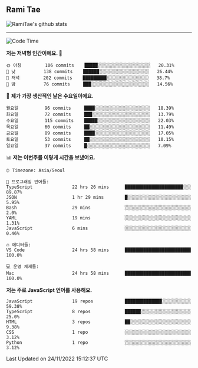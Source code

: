## Rami Tae

![RamiTae's github stats](https://github-readme-stats.vercel.app/api?username=RamiTae&show_icons=true&theme=tokyonight)

---
<!--START_SECTION:waka-->
![Code Time](http://img.shields.io/badge/Code%20Time-549%20hrs%2021%20mins-blue)

**저는 저녁형 인간이에요. 🦉** 

```text
🌞 아침         106 commits    █████░░░░░░░░░░░░░░░░░░░░   20.31% 
🌆 낮　         138 commits    ██████░░░░░░░░░░░░░░░░░░░   26.44% 
🌃 저녁         202 commits    █████████░░░░░░░░░░░░░░░░   38.7% 
🌙 밤　         76 commits     ███░░░░░░░░░░░░░░░░░░░░░░   14.56%

```
📅 **제가 가장 생산적인 날은 수요일이에요.** 

```text
월요일          96 commits     ████░░░░░░░░░░░░░░░░░░░░░   18.39% 
화요일          72 commits     ███░░░░░░░░░░░░░░░░░░░░░░   13.79% 
수요일          115 commits    █████░░░░░░░░░░░░░░░░░░░░   22.03% 
목요일          60 commits     ██░░░░░░░░░░░░░░░░░░░░░░░   11.49% 
금요일          89 commits     ████░░░░░░░░░░░░░░░░░░░░░   17.05% 
토요일          53 commits     ██░░░░░░░░░░░░░░░░░░░░░░░   10.15% 
일요일          37 commits     █░░░░░░░░░░░░░░░░░░░░░░░░   7.09%

```


📊 **저는 이번주를 이렇게 시간을 보냈어요.** 

```text
⌚︎ Timezone: Asia/Seoul

💬 프로그래밍 언어들: 
TypeScript               22 hrs 26 mins      ██████████████████████░░░   89.87% 
JSON                     1 hr 29 mins        █░░░░░░░░░░░░░░░░░░░░░░░░   5.95% 
Bash                     29 mins             ░░░░░░░░░░░░░░░░░░░░░░░░░   2.0% 
YAML                     19 mins             ░░░░░░░░░░░░░░░░░░░░░░░░░   1.31% 
JavaScript               6 mins              ░░░░░░░░░░░░░░░░░░░░░░░░░   0.46%

🔥 에디터들: 
VS Code                  24 hrs 58 mins      █████████████████████████   100.0%

💻 운영 체제들: 
Mac                      24 hrs 58 mins      █████████████████████████   100.0%

```

**저는 주로 JavaScript 언어를 사용해요.** 

```text
JavaScript               19 repos            ██████████████░░░░░░░░░░░   59.38% 
TypeScript               8 repos             ██████░░░░░░░░░░░░░░░░░░░   25.0% 
HTML                     3 repos             ██░░░░░░░░░░░░░░░░░░░░░░░   9.38% 
CSS                      1 repo              ░░░░░░░░░░░░░░░░░░░░░░░░░   3.12% 
Python                   1 repo              ░░░░░░░░░░░░░░░░░░░░░░░░░   3.12%

```



 Last Updated on 24/11/2022 15:12:37 UTC
<!--END_SECTION:waka-->
